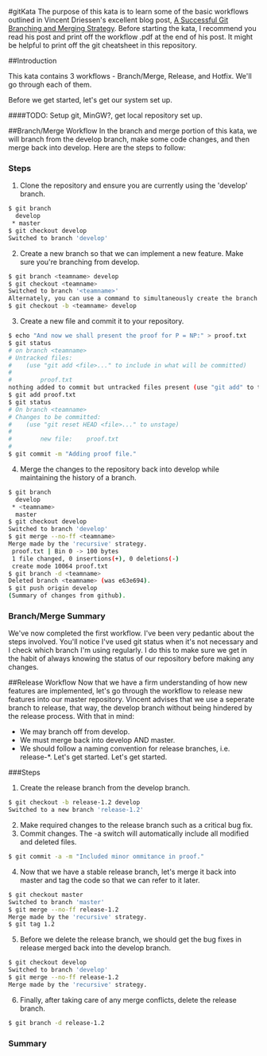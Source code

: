 #gitKata
The purpose of this kata is to learn some of the basic workflows outlined in Vincent Driessen's excellent blog post, [A Successful Git Branching and Merging Strategy](http://nvie.com/posts/a-successful-git-branching-model/).  Before starting the kata, I recommend you read his post and print off the workflow .pdf at the end of his post. It might be helpful to print off the git cheatsheet in this repository. 

##Introduction

This kata contains 3 workflows - Branch/Merge, Release, and Hotfix.  We'll go through each of them.

Before we get started, let's get our system set up.

####TODO: Setup git, MinGW?, get local repository set up.

##Branch/Merge Workflow
In the branch and merge portion of this kata, we will branch from the develop branch, make some code changes, and then merge back into develop.  Here are the steps to follow:
### Steps
1. Clone the repository and ensure you are currently using the 'develop' branch. 
```bash
$ git branch
  develop
 * master
$ git checkout develop
Switched to branch 'develop'
```
2. Create a new branch so that we can implement a new feature.  Make sure you're branching from develop.
```bash
$ git branch <teamname> develop
$ git checkout <teamname> 
Switched to branch '<teamname>'
Alternately, you can use a command to simultaneously create the branch and switch to it.
$ git checkout -b <teamname> develop
```
3.  Create a new file and commit it to your repository.  
```bash
$ echo "And now we shall present the proof for P = NP:" > proof.txt
$ git status
# on branch <teamname>
# Untracked files:
#    (use "git add <file>..." to include in what will be committed)
#
#        proof.txt
nothing added to commit but untracked files present (use "git add" to track)
$ git add proof.txt
$ git status
# On branch <teamname>
# Changes to be committed:
#    (use "git reset HEAD <file>..." to unstage)
#
#        new file:    proof.txt
#
$ git commit -m "Adding proof file."
```
4.  Merge the changes to the <teamname> repository back into develop while maintaining the history of a branch.
```bash
$ git branch
  develop
 * <teamname>
  master
$ git checkout develop
Switched to branch 'develop'
$ git merge --no-ff <teamname>
Merge made by the 'recursive' strategy.
 proof.txt | Bin 0 -> 100 bytes
 1 file changed, 0 insertions(+), 0 deletions(-)
 create mode 10064 proof.txt
$ git branch -d <teamname>
Deleted branch <teamname> (was e63e694).
$ git push origin develop
(Summary of changes from github).
```

### Branch/Merge Summary
We've now completed the first workflow.  I've been very pedantic about the steps involved.  You'll notice I've used git status when it's not necessary and I check which branch I'm using regularly.  I do this to make sure we get in the habit of always knowing the status of our repository before making any changes.

##Release Workflow
Now that we have a firm understanding of how new features are implemented, let's go through the workflow to release new features into our master repository.  Vincent advises that we use a seperate branch to release, that way, the develop branch without being hindered by the release process.  With that in mind:
+ We may branch off from develop.  
+ We must merge back into develop AND master.  
+ We should follow a naming convention for release branches, i.e. release-\*. Let's get started.
Let's get started.

###Steps
1.  Create the release branch from the develop branch.
```bash
$ git checkout -b release-1.2 develop
Switched to a new branch 'release-1.2'
```
2. Make required changes to the release branch such as a critical bug fix.
3. Commit changes. The -a switch will automatically include all modified and deleted files.
```bash
$ git commit -a -m "Included minor ommitance in proof."
```
4. Now that we have a stable release branch, let's merge it back into master and tag the code so that we can refer to it later.
```bash
$ git checkout master
Switched to branch 'master'
$ git merge --no-ff release-1.2
Merge made by the 'recursive' strategy.
$ git tag 1.2
```
5. Before we delete the release branch, we should get the bug fixes in release merged back into the develop branch.
```bash
$ git checkout develop
Switched to branch 'develop'
$ git merge --no-ff release-1.2
Merge made by the 'recursive' strategy.
```
6. Finally, after taking care of any merge conflicts, delete the release branch.
```bash
$ git branch -d release-1.2
```


### Summary

